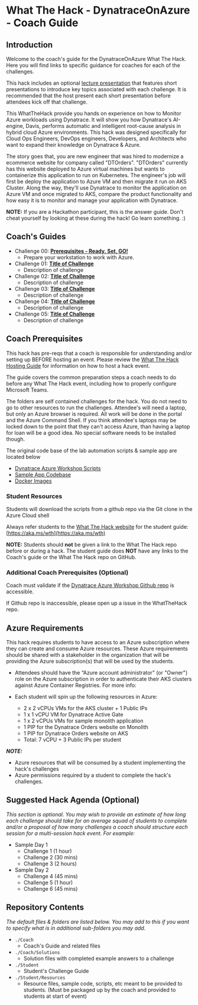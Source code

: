 # What The Hack - DynatraceOnAzure - Coach Guide

## Introduction

Welcome to the coach's guide for the DynatraceOnAzure What The Hack. Here you will find links to specific guidance for coaches for each of the challenges.

This hack includes an optional [lecture presentation](Lectures.pptx) that features short presentations to introduce key topics associated with each challenge. It is recommended that the host present each short presentation before attendees kick off that challenge.

This WhatTheHack provide you hands on experience on how to Monitor Azure workloads using Dynatrace.   It will show you how Dynatrace's AI-engine, Davis, performs automatic and intelligent root-cause analysis in hybrid cloud Azure environments. This hack was designed specifically for Cloud Ops Engineers, DevOps engineers, Developers, and Architects who want to expand their knowledge on Dynatrace & Azure.

The story goes that, you are new engineer that was hired to modernize a ecommerce website for company called "DTOrders".  "DTOrders" currently has this website deployed to Azure virtual machines but  wants to containerize this application to run on Kubernetes.  The engineer's job will first be deploy the application to Azure VM and then migrate it run on AKS Cluster.  Along the way, they'll use Dynatrace to  monitor the application on Azure VM and once migrated to AKS, compare the product functionality and how easy it is to monitor and manage your application with Dynatrace.


**NOTE:** If you are a Hackathon participant, this is the answer guide. Don't cheat yourself by looking at these during the hack! Go learn something. :)

## Coach's Guides

- Challenge 00: **[Prerequisites - Ready, Set, GO!](./Solution-00.md)**
	 - Prepare your workstation to work with Azure.
- Challenge 01: **[Title of Challenge](./Solution-01.md)**
	 - Description of challenge
- Challenge 02: **[Title of Challenge](./Solution-02.md)**
	 - Description of challenge
- Challenge 03: **[Title of Challenge](./Solution-03.md)**
	 - Description of challenge
- Challenge 04: **[Title of Challenge](./Solution-04.md)**
	 - Description of challenge
- Challenge 05: **[Title of Challenge](./Solution-05.md)**
	 - Description of challenge

## Coach Prerequisites

This hack has pre-reqs that a coach is responsible for understanding and/or setting up BEFORE hosting an event. Please review the [What The Hack Hosting Guide](https://aka.ms/wthhost) for information on how to host a hack event.

The guide covers the common preparation steps a coach needs to do before any What The Hack event, including how to properly configure Microsoft Teams.

The folders are self contained challenges for the hack. You do not need to go to other resources to run the challenges. Attendee's will need a laptop, but only an Azure browser is required. All work will be done in the portal and the Azure Command Shell. If you think attendee's laptops may be locked down to the point that they can't access Azure, than having a laptop for loan will be a good idea. No special software needs to be installed though.

The original code base of the lab automation scripts & sample app are located below

- [Dynatrace Azure Workshop Scripts](https://github.com/dt-alliances-workshops/azure-modernization-dt-orders-setup/)
- [Sample App Codebase](https://github.com/dt-orders)
- [Docker Images](https://hub.docker.com/search?q=dtdemos)

### Student Resources

Students will download the scripts from a github repo via the Git clone in the Azure Cloud shell

Always refer students to the [What The Hack website](https://aka.ms/wth) for the student guide: [https://aka.ms/wth](https://aka.ms/wth)

**NOTE:** Students should **not** be given a link to the What The Hack repo before or during a hack. The student guide does **NOT** have any links to the Coach's guide or the What The Hack repo on GitHub.

### Additional Coach Prerequisites (Optional)

Coach must validate if the [Dynatrace Azure Workshop Github repo](https://github.com/dt-alliances-workshops/azure-modernization-dt-orders-setup/) is accessible. 

If Github repo is inaccessible, please open up a issue in the WhatTheHack repo.  

## Azure Requirements

This hack requires students to have access to an Azure subscription where they can create and consume Azure resources. These Azure requirements should be shared with a stakeholder in the organization that will be providing the Azure subscription(s) that will be used by the students.

- Attendees should have the “Azure account administrator” (or "Owner") role on the Azure subscription in order to authenticate their AKS clusters against Azure Container Registries. For more info: 

- Each student will spin up the following resources in Azure:
    - 2 x 2 vCPUs VMs for the AKS cluster + 1 Public IPs
    - 1 x 1 vCPU VM for Dynatrace Active Gate
    - 1 x 2 vCPUs VMs for sample monolith application    
    - 1 PIP for the Dynatrace Orders website on Monolith
    - 1 PIP for Dynatrace Orders website on AKS    
    - Total: 7 vCPU + 3 Public IPs per student

***NOTE:***
- Azure resources that will be consumed by a student implementing the hack's challenges
- Azure permissions required by a student to complete the hack's challenges.

## Suggested Hack Agenda (Optional)

_This section is optional. You may wish to provide an estimate of how long each challenge should take for an average squad of students to complete and/or a proposal of how many challenges a coach should structure each session for a multi-session hack event. For example:_

- Sample Day 1
  - Challenge 1 (1 hour)
  - Challenge 2 (30 mins)
  - Challenge 3 (2 hours)
- Sample Day 2
  - Challenge 4 (45 mins)
  - Challenge 5 (1 hour)
  - Challenge 6 (45 mins)

## Repository Contents

_The default files & folders are listed below. You may add to this if you want to specify what is in additional sub-folders you may add._

- `./Coach`
  - Coach's Guide and related files
- `./Coach/Solutions`
  - Solution files with completed example answers to a challenge
- `./Student`
  - Student's Challenge Guide
- `./Student/Resources`
  - Resource files, sample code, scripts, etc meant to be provided to students. (Must be packaged up by the coach and provided to students at start of event)
